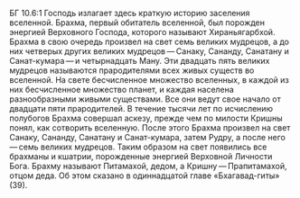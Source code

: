 БГ 10.6:1	Господь излагает здесь краткую историю заселения вселенной. Брахма, первый обитатель вселенной, был порожден энергией Верховного Господа, которого называют Хираньягарбхой. Брахма в свою очередь произвел на свет семь великих мудрецов, а до них четверых других великих мудрецов — Санаку, Сананду, Санатану и Санат-кумара — и четырнадцать Ману. Эти двадцать пять великих мудрецов называются прародителями всех живых существ во вселенной. На свете бесчисленное множество вселенных, в каждой из них бесчисленное множество планет, и каждая населена разнообразными живыми существами. Все они ведут свое начало от двадцати пяти прародителей. В течение тысячи лет по исчислению полубогов Брахма совершал аскезу, прежде чем по милости Кришны понял, как сотворить вселенную. После этого Брахма произвел на свет Санаку, Сананду, Санатану и Санат-кумара, затем Рудру, а после него — семь великих мудрецов. Таким образом на свет появились все брахманы и кшатрии, порожденные энергией Верховной Личности Бога. Брахму называют Питамахой, дедом, а Кришну — Прапитамахой, отцом деда. Об этом сказано в одиннадцатой главе «Бхагавад-гиты» (39).
